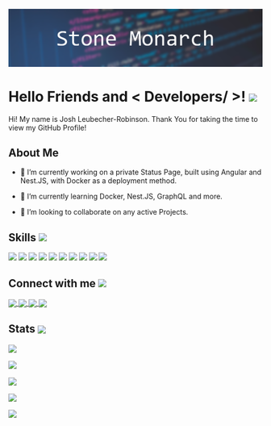 ![Banner](https://github.com/StoneMonarch/StoneMonarch/raw/master/images/Banner.png)

# Hello Friends and < Developers/ >! <img src = "https://raw.githubusercontent.com/MartinHeinz/MartinHeinz/master/wave.gif" width = 50px>

Hi! My name is Josh Leubecher-Robinson. Thank You for taking the time to view my GitHub Profile!

## About Me

- 🔭 I’m currently working on a private Status Page, built using Angular and Nest.JS, with Docker as a deployment method.

- 🌱 I’m currently learning Docker, Nest.JS, GraphQL and more.

- 👯 I’m looking to collaborate on any active Projects.

## Skills <img src = "https://media2.giphy.com/media/QssGEmpkyEOhBCb7e1/giphy.gif?cid=ecf05e47a0n3gi1bfqntqmob8g9aid1oyj2wr3ds3mg700bl&rid=giphy.gif" width = 32px>

<p align='left'>
    <img width ='32px' src ='https://raw.githubusercontent.com/rahulbanerjee26/githubAboutMeGenerator/main/icons/python.svg'/>
    <img width ='32px' src ='https://raw.githubusercontent.com/rahulbanerjee26/githubAboutMeGenerator/main/icons/javascript.svg'/>
    <img width ='32px' src ='https://raw.githubusercontent.com/rahulbanerjee26/githubAboutMeGenerator/main/icons/angularjs.svg'>
    <img width ='32px' src ='https://raw.githubusercontent.com/rahulbanerjee26/githubAboutMeGenerator/main/icons/docker.svg'>
    <img width ='32px' src ='https://raw.githubusercontent.com/rahulbanerjee26/githubAboutMeGenerator/main/icons/android.svg'>
    <img width ='32px' src ='https://raw.githubusercontent.com/rahulbanerjee26/githubAboutMeGenerator/main/icons/flutter.svg'>
    <img width ='32px' src ='https://raw.githubusercontent.com/rahulbanerjee26/githubAboutMeGenerator/main/icons/linux.svg'>
    <img width ='32px' src ='https://raw.githubusercontent.com/rahulbanerjee26/githubAboutMeGenerator/main/icons/dart.svg'>
    <img width ='32px' src ='https://raw.githubusercontent.com/rahulbanerjee26/githubAboutMeGenerator/main/icons/sass.svg'>
    <img width ='32px' src ='https://raw.githubusercontent.com/rahulbanerjee26/githubAboutMeGenerator/main/icons/html.svg'>
</p>

## Connect with me <img src='https://raw.githubusercontent.com/ShahriarShafin/ShahriarShafin/main/Assets/handshake.gif' width="100px">

<p align="left">
    <a href='https://www.voidustries.ca/?page=projects'>
        <img width='32px' align='center' src="https://raw.githubusercontent.com/rahulbanerjee26/githubAboutMeGenerator/main/icons/portfolio.png"/>
    </a>
    <a href='https://www.github.com/StoneMonarch'>
        <img width='32px' align='center' src="https://raw.githubusercontent.com/rahulbanerjee26/githubAboutMeGenerator/main/icons/github.svg"/>
    </a>
    <a href="https://stackoverflow.com/users/stone-monarch" target="blank">
        <img width='32px' align='center' src="https://raw.githubusercontent.com/rahuldkjain/github-profile-readme-generator/master/src/images/icons/Social/stack-overflow.svg"/>
    </a>
    <a href="https://discord.gg/EEy8WJ8wqh">
        <img width='32px' align='center' src="https://raw.githubusercontent.com/rahuldkjain/github-profile-readme-generator/master/src/images/icons/Social/discord.svg"/>
    </a>
</p>

## Stats <img width='32px' align='center' src="https://media1.giphy.com/media/JZ40cnfnN11KycrvMF/giphy.gif?cid=ecf05e47a0n3gi1bfqntqmob8g9aid1oyj2wr3ds3mg700bl&rid=giphy.gif"/>

<p>
    <img align="center" src="https://github-readme-stats.vercel.app/api/top-langs?username=stonemonarch&show_icons=true&locale=en&layout=compact"/>
</p>

<p>
    <img align="center" src="https://github-readme-stats.vercel.app/api?username=stonemonarch&show_icons=true&locale=en"/>
</p>

<p>
    <img align="center" src="https://github-readme-streak-stats.herokuapp.com/?user=stonemonarch&"/>
</p>

<p>
    <img align="center" src="https://github-readme-stats.vercel.app/api/wakatime?username=@StoneMonarch&compact=True"/>
</p>

<p>
    <img align="center" src="https://wakatime.com/share/@StoneMonarch/3ca1e6e8-9140-4786-b892-6153e1205dba.svg"/>
</p>
